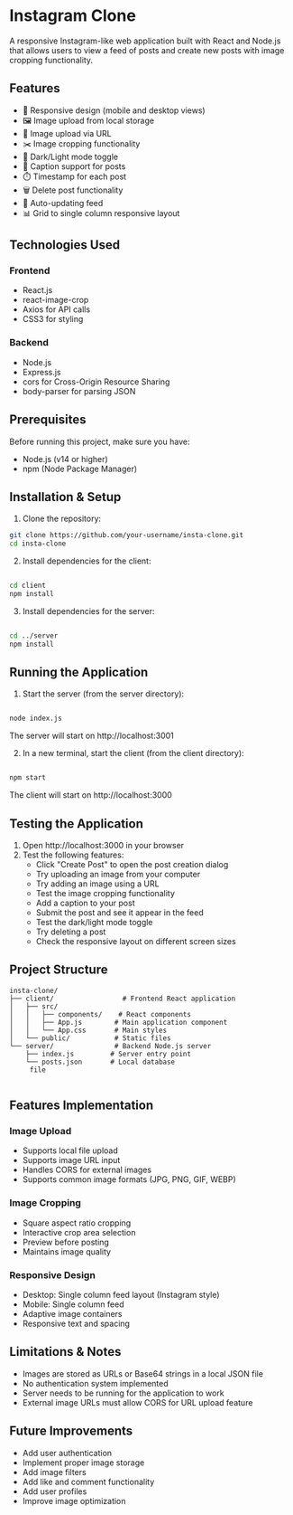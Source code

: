 # Instagram Clone

A responsive Instagram-like web application built with React and Node.js that allows users to view a feed of posts and create new posts with image cropping functionality.

## Features

- 📱 Responsive design (mobile and desktop views)
- 🖼️ Image upload from local storage
- 🔗 Image upload via URL
- ✂️ Image cropping functionality
- 🌙 Dark/Light mode toggle
- 📝 Caption support for posts
- ⏱️ Timestamp for each post
- 🗑️ Delete post functionality
- 🔄 Auto-updating feed
- 📊 Grid to single column responsive layout

## Technologies Used

### Frontend
- React.js
- react-image-crop
- Axios for API calls
- CSS3 for styling

### Backend
- Node.js
- Express.js
- cors for Cross-Origin Resource Sharing
- body-parser for parsing JSON

## Prerequisites

Before running this project, make sure you have:
- Node.js (v14 or higher)
- npm (Node Package Manager)

## Installation & Setup

1. Clone the repository:
```bash
git clone https://github.com/your-username/insta-clone.git
cd insta-clone
```

2. Install dependencies for the client:

```bash

cd client
npm install

```

3. Install dependencies for the server:

```bash

cd ../server
npm install

```

## Running the Application

1. Start the server (from the server directory):

```bash

node index.js

```
The server will start on http://localhost:3001

2. In a new terminal, start the client (from the client directory):

```bash

npm start

```
The client will start on http://localhost:3000

## Testing the Application

1. Open http://localhost:3000 in your browser
2. Test the following features:
   - Click "Create Post" to open the post creation dialog
   - Try uploading an image from your computer
   - Try adding an image using a URL
   - Test the image cropping functionality
   - Add a caption to your post
   - Submit the post and see it appear in the feed
   - Test the dark/light mode toggle
   - Try deleting a post
   - Check the responsive layout on different screen sizes

## Project Structure

```
insta-clone/
├── client/                 # Frontend React application
│   ├── src/
│   │   ├── components/    # React components
│   │   ├── App.js        # Main application component
│   │   └── App.css       # Main styles
│   └── public/           # Static files
└── server/               # Backend Node.js server
    ├── index.js         # Server entry point
    └── posts.json       # Local database
     file


```

## Features Implementation

### Image Upload
- Supports local file upload
- Supports image URL input
- Handles CORS for external images
- Supports common image formats (JPG, PNG, GIF, WEBP)

### Image Cropping
- Square aspect ratio cropping
- Interactive crop area selection
- Preview before posting
- Maintains image quality

### Responsive Design
- Desktop: Single column feed layout (Instagram style)
- Mobile: Single column feed
- Adaptive image containers
- Responsive text and spacing

## Limitations & Notes

- Images are stored as URLs or Base64 strings in a local JSON file
- No authentication system implemented
- Server needs to be running for the application to work
- External image URLs must allow CORS for URL upload feature

## Future Improvements

- Add user authentication
- Implement proper image storage
- Add image filters
- Add like and comment functionality
- Add user profiles
- Improve image optimization








